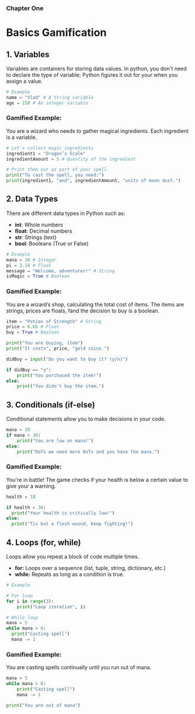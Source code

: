 ### Chapter One

# Basics Gamification

## 1. Variables

Variables are containers for storing data values. In python, you don't need to declare the type of variable; Python figures it out for your when you assign a value.

```python
# Example
name = "Vlad" # A String variable
age = 150 # An integer variable
```

### Gamified Example:

You are a wizard who needs to gather magical ingredients. Each ingredient is a variable.

```python
# Let's collect magic ingredients
ingredient1 = "Dragon’s Scale"
ingredientAmount = 5 # Quantity of the ingredient

# Print them out as part of your spell
print("To cast the spell, you need:")
print(ingredient1, "and", ingredientAmount, "units of moon dust.")
```

## 2. Data Types

There are different data types in Python such as:

- **int**: Whole numbers
- **float**: Decimal numbers
- **str**: Strings (text)
- **bool**: Booleans (True or False)

```python
# Example
mana = 10 # Integar
pi = 3.14 # Float
message = "Welcome, adventurer!" # String
isMagic = True # Boolean
```

### Gamified Example:

You are a wizard’s shop, calculating the total cost of items. The items are strings, prices are floats, fand the decision to buy is a boolean.

```python
item = "Potion of Strength" # String
price = 6.66 # Float
buy = True # Boolean

print("You are buying, item")
print("It costs", price, "gold coins.")

didBuy = input("Do you want to buy it? (y/n)")

if didBuy == "y":
    print("You purchaced the item!")
else:
    print("You didn't buy the item.")
```

## 3. Conditionals (if-else)

Conditional statements allow you to make decisions in your code.

```python
mana = 20
if mana < 30:
    print("You are low on mana!")
else:
    print("DoTs we need more DoTs and you have the mana.")
```

### Gamified Example:

You're in battle! The game checks if your health is below a certain value to give your a warning.

```python
health = 18

if health < 30:
  print("Your health is critically low!")
else:
  print("Tis but a flesh wound, keep fighting!")
```

## 4. Loops (for, while)

Loops allow you repeat a block of code multiple times.

- **for:** Loops over a sequence (list, tuple, string, dictionary, etc.)
- **while:** Repeats as long as a condition is true.

```python
# Example

# For loop
for i in range(3):
    print("Loop iteration", i)

# While loop
mana = 5
while mana > 0:
  print("Casting spell")
  mana -= 1
```

### Gamified Example:

You are casting spells continually until you run out of mana.

```python
mana = 5
while mana > 0:
    print("Casting spell")
    mana -= 1

print("You are out of mana")
```
